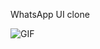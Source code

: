 WhatsApp UI clone

![GIF](https://user-images.githubusercontent.com/84550521/209708154-c8b0a783-52b2-47fb-9cbc-9c5a36c8cc66.gif)

